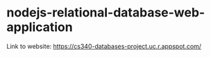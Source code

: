 # nodejs-relational-database-web-application

Link to website: 
https://cs340-databases-project.uc.r.appspot.com/